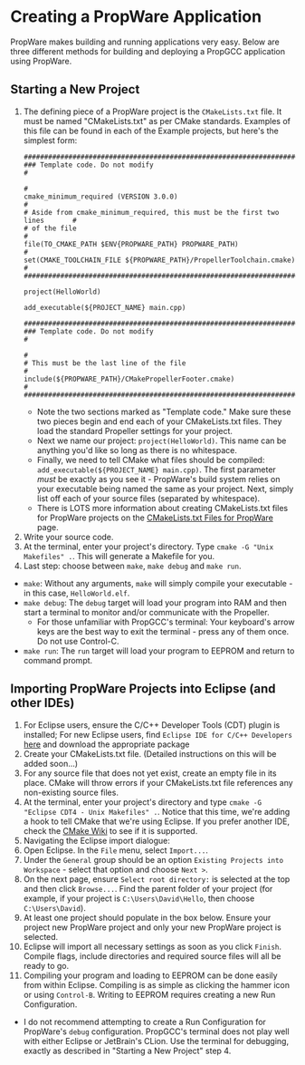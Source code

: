 Creating a PropWare Application
===============================

PropWare makes building and running applications very easy. Below are three different methods for building and
deploying a PropGCC application using PropWare.

Starting a New Project
----------------------
1. The defining piece of a PropWare project is the `CMakeLists.txt` file. It must be named "CMakeLists.txt" as per CMake
   standards. Examples of this file can be found in each of the Example projects, but here's the simplest form:
   ~~~~~~~~~~~~~~~~~~~~~~~~~~~~~~~~~~~~~~~~~~~~~~~~~~~~~~~~~~~~~~~~~~~~~~~~~~~~~{.cmake}
   #############################################################################
   ### Template code. Do not modify                                            #
                                                                               #
   cmake_minimum_required (VERSION 3.0.0)                                      #
   # Aside from cmake_minimum_required, this must be the first two lines       #
   # of the file                                                               #
   file(TO_CMAKE_PATH $ENV{PROPWARE_PATH} PROPWARE_PATH)                       #
   set(CMAKE_TOOLCHAIN_FILE ${PROPWARE_PATH}/PropellerToolchain.cmake)         #
   #############################################################################

   project(HelloWorld)

   add_executable(${PROJECT_NAME} main.cpp)

   #############################################################################
   ### Template code. Do not modify                                            #
                                                                               #
   # This must be the last line of the file                                    #
   include(${PROPWARE_PATH}/CMakePropellerFooter.cmake)                        #
   #############################################################################
   ~~~~~~~~~~~~~~~~~~~~~~~~~~~~~~~~~~~~~~~~~~~~~~~~~~~~~~~~~~~~~~~~~~~~~~~~~~~~~
   * Note the two sections marked as "Template code." Make sure these two pieces begin and end each of your
     CMakeLists.txt files. They load the standard Propeller settings for your project.
   * Next we name our project: `project(HelloWorld)`. This name can be anything you'd like so long as there is no 
     whitespace.
   * Finally, we need to tell CMake what files should be compiled: `add_executable(${PROJECT_NAME} main.cpp)`.
     The first parameter _must_ be exactly as you see it - PropWare's build system relies on your executable being named
     the same as your project. Next, simply list off each of your source files (separated by whitespace).
   * There is LOTS more information about creating CMakeLists.txt files for PropWare projects on the [CMakeLists.txt 
     Files for PropWare](./md_CMakeListsForPropware.html) page.
2. Write your source code.
3. At the terminal, enter your project's directory. Type `cmake -G "Unix Makefiles" .`. This will generate a Makefile
   for you.
4. Last step: choose between `make`, `make debug` and `make run`.
  * `make`: Without any arguments, `make` will simply compile your executable - in this case, `HelloWorld.elf`.
  * `make debug`: The `debug` target will load your program into RAM and then start a terminal to monitor and/or
    communicate with the Propeller.
    * For those unfamiliar with PropGCC's terminal: Your keyboard's arrow keys are the best way to exit the terminal - 
      press any of them once. Do not use Control-C.
  * `make run`: The `run` target will load your program to EEPROM and return to command prompt.

Importing PropWare Projects into Eclipse (and other IDEs)
---------------------------------------------------------
1. For Eclipse users, ensure the C/C++ Developer Tools (CDT) plugin is installed; For new Eclipse users, find
   `Eclipse IDE for C/C++ Developers` [here](http://www.eclipse.org/downloads/) and download the appropriate package
2. Create your CMakeLists.txt file. (Detailed instructions on this will be added soon...)
3. For any source file that does not yet exist, create an empty file in its place. CMake will throw errors if your
   CMakeLists.txt file references any non-existing source files.
4. At the terminal, enter your project's directory and type `cmake -G "Eclipse CDT4 - Unix Makefiles" .`. Notice that
   this time, we're adding a hook to tell CMake that we're using Eclipse. If you prefer another IDE, check the [CMake
   Wiki](http://www.cmake.org/Wiki/CMake_Generator_Specific_Information) to see if it is supported.
5. Navigating the Eclipse import dialogue:
  1. Open Eclipse. In the `File` menu, select `Import...`.
  2. Under the `General` group should be an option `Existing Projects into Workspace` - select that option and choose 
     `Next >`.
  3. On the next page, ensure `Select root directory:` is selected at the top and then click `Browse...`. Find the
     parent folder of your project (for example, if your project is `C:\Users\David\Hello`, then choose 
     `C:\Users\David`).
  4. At least one project should populate in the box below. Ensure your project new PropWare project and only your new
     PropWare project is selected.
  5. Eclipse will import all necessary settings as soon as you click `Finish`. Compile flags, include directories and
     required source files will all be ready to go.
6. Compiling your program and loading to EEPROM can be done easily from within Eclipse. Compiling is as simple as 
   clicking the hammer icon or using `Control-B`. Writing to EEPROM requires creating a new Run Configuration.
  - I do not recommend attempting to create a Run Configuration for PropWare's `debug` configuration. PropGCC's 
    terminal does not play well with either Eclipse or JetBrain's CLion. Use the terminal for debugging, exactly as
    described in "Starting a New Project" step 4.
